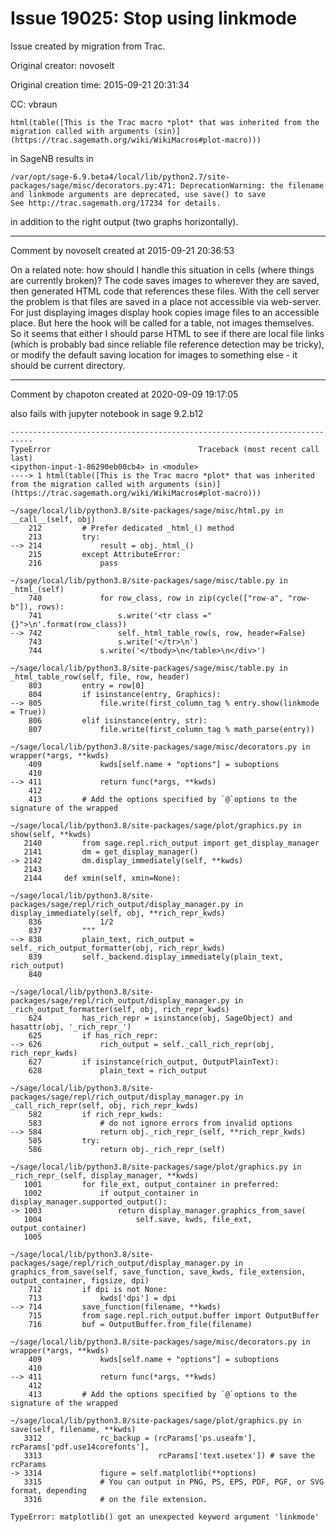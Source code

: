# Issue 19025: Stop using linkmode

Issue created by migration from Trac.

Original creator: novoselt

Original creation time: 2015-09-21 20:31:34

CC:  vbraun


```
html(table([This is the Trac macro *plot* that was inherited from the migration called with arguments (sin)](https://trac.sagemath.org/wiki/WikiMacros#plot-macro)))
```

in SageNB results in

```
/var/opt/sage-6.9.beta4/local/lib/python2.7/site-packages/sage/misc/decorators.py:471: DeprecationWarning: the filename and linkmode arguments are deprecated, use save() to save
See http://trac.sagemath.org/17234 for details.
```

in addition to the right output (two graphs horizontally).


---

Comment by novoselt created at 2015-09-21 20:36:53

On a related note: how should I handle this situation in cells (where things are currently broken)? The code saves images to wherever they are saved, then generated HTML code that references these files. With the cell server the problem is that files are saved in a place not accessible via web-server. For just displaying images display hook copies image files to an accessible place. But here the hook will be called for a table, not images themselves. So it seems that either I should parse HTML to see if there are local file links (which is probably bad since reliable file reference detection may be tricky), or modify the default saving location for images to something else - it should be current directory.


---

Comment by chapoton created at 2020-09-09 19:17:05

also fails with jupyter notebook in sage 9.2.b12

```
---------------------------------------------------------------------------
TypeError                                 Traceback (most recent call last)
<ipython-input-1-86290eb00cb4> in <module>
----> 1 html(table([This is the Trac macro *plot* that was inherited from the migration called with arguments (sin)](https://trac.sagemath.org/wiki/WikiMacros#plot-macro)))

~/sage/local/lib/python3.8/site-packages/sage/misc/html.py in __call__(self, obj)
    212         # Prefer dedicated _html_() method
    213         try:
--> 214             result = obj._html_()
    215         except AttributeError:
    216             pass

~/sage/local/lib/python3.8/site-packages/sage/misc/table.py in _html_(self)
    740             for row_class, row in zip(cycle(["row-a", "row-b"]), rows):
    741                 s.write('<tr class ="{}">\n'.format(row_class))
--> 742                 self._html_table_row(s, row, header=False)
    743                 s.write('</tr>\n')
    744             s.write('</tbody>\n</table>\n</div>')

~/sage/local/lib/python3.8/site-packages/sage/misc/table.py in _html_table_row(self, file, row, header)
    803         entry = row[0]
    804         if isinstance(entry, Graphics):
--> 805             file.write(first_column_tag % entry.show(linkmode = True))
    806         elif isinstance(entry, str):
    807             file.write(first_column_tag % math_parse(entry))

~/sage/local/lib/python3.8/site-packages/sage/misc/decorators.py in wrapper(*args, **kwds)
    409             kwds[self.name + "options"] = suboptions
    410 
--> 411             return func(*args, **kwds)
    412 
    413         # Add the options specified by `@`options to the signature of the wrapped

~/sage/local/lib/python3.8/site-packages/sage/plot/graphics.py in show(self, **kwds)
   2140         from sage.repl.rich_output import get_display_manager
   2141         dm = get_display_manager()
-> 2142         dm.display_immediately(self, **kwds)
   2143 
   2144     def xmin(self, xmin=None):

~/sage/local/lib/python3.8/site-packages/sage/repl/rich_output/display_manager.py in display_immediately(self, obj, **rich_repr_kwds)
    836             1/2
    837         """
--> 838         plain_text, rich_output = self._rich_output_formatter(obj, rich_repr_kwds)
    839         self._backend.display_immediately(plain_text, rich_output)
    840 

~/sage/local/lib/python3.8/site-packages/sage/repl/rich_output/display_manager.py in _rich_output_formatter(self, obj, rich_repr_kwds)
    624         has_rich_repr = isinstance(obj, SageObject) and hasattr(obj, '_rich_repr_')
    625         if has_rich_repr:
--> 626             rich_output = self._call_rich_repr(obj, rich_repr_kwds)
    627         if isinstance(rich_output, OutputPlainText):
    628             plain_text = rich_output

~/sage/local/lib/python3.8/site-packages/sage/repl/rich_output/display_manager.py in _call_rich_repr(self, obj, rich_repr_kwds)
    582         if rich_repr_kwds:
    583             # do not ignore errors from invalid options
--> 584             return obj._rich_repr_(self, **rich_repr_kwds)
    585         try:
    586             return obj._rich_repr_(self)

~/sage/local/lib/python3.8/site-packages/sage/plot/graphics.py in _rich_repr_(self, display_manager, **kwds)
   1001         for file_ext, output_container in preferred:
   1002             if output_container in display_manager.supported_output():
-> 1003                 return display_manager.graphics_from_save(
   1004                     self.save, kwds, file_ext, output_container)
   1005 

~/sage/local/lib/python3.8/site-packages/sage/repl/rich_output/display_manager.py in graphics_from_save(self, save_function, save_kwds, file_extension, output_container, figsize, dpi)
    712         if dpi is not None:
    713             kwds['dpi'] = dpi
--> 714         save_function(filename, **kwds)
    715         from sage.repl.rich_output.buffer import OutputBuffer
    716         buf = OutputBuffer.from_file(filename)

~/sage/local/lib/python3.8/site-packages/sage/misc/decorators.py in wrapper(*args, **kwds)
    409             kwds[self.name + "options"] = suboptions
    410 
--> 411             return func(*args, **kwds)
    412 
    413         # Add the options specified by `@`options to the signature of the wrapped

~/sage/local/lib/python3.8/site-packages/sage/plot/graphics.py in save(self, filename, **kwds)
   3312             rc_backup = (rcParams['ps.useafm'], rcParams['pdf.use14corefonts'],
   3313                          rcParams['text.usetex']) # save the rcParams
-> 3314             figure = self.matplotlib(**options)
   3315             # You can output in PNG, PS, EPS, PDF, PGF, or SVG format, depending
   3316             # on the file extension.

TypeError: matplotlib() got an unexpected keyword argument 'linkmode'
```

